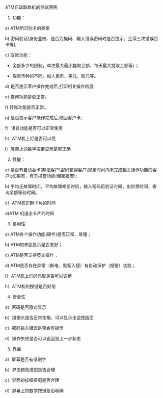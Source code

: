 ATM自动取款机的测试用例 

1. 功能： 

a) ATM所识别卡的类型 

b) 密码验证(身份登陆、是否为掩码、输入错误密码时是否提示，连续三次错误吞卡等);

 c) 取款功能：

* 金额多少的限制，单次最大最小提取金额、每天最大提取金额等）；

* 取款币种的不同，如人民币、美元、欧元等。

 d) 是否提示客户操作完成后,打印相关操作信息; 

e) 查询功能是否正常。 

f) 转账功能是否正常。 

g) 是否提示客户操作完成后,取回客户卡; 

f）语言功能是否可以正常使用

h）ATM机上灯是否可以亮

i）屏幕上的数字按键显示是否正确

2. 性能： 

a) 是否有自动吞卡(非法客户\密码错误客户\规定时间内未完成相关操作功能的客户);如果有，有无报警功能(保密报警); 

b) 平均无故障时间，平均故障修复时间，输入密码后验证时间，出钞票时间，查询余额等待时间。 

c）ATM机识别卡片的时间

d)ATM 机退出卡片的时间

3. 易用性 

a) ATM各个操作功能(硬件)是否正常、易懂； 

b) ATM的界面显示是否友好； 

c) ATM是否支持英文操作； 

d) ATM是否存在异常（断电、黑客入侵）有自动保护（报警）功能；

f）ATM机上灯的亮度是否可以调整

h）ATM机的按键是否好用

4. 安全性

a）密码是否隐式显示

b）摄像头是否正常使用，可以显示出监控画面

c）密码输入错误是否会有提示

d）操作失败是否可以返回到上一步状态

5. 界面

a）屏幕是否有错别字

b）界面颜色搭配是否合理

c）界面的按钮搭配是否合理

d）屏幕上的数字按键是否明确